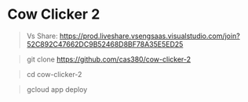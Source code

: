 # Cow Clicker 2

> Vs Share: https://prod.liveshare.vsengsaas.visualstudio.com/join?52C892C47662DC9B52468D8BF78A35E5ED25

> git clone https://github.com/cas380/cow-clicker-2

> cd cow-clicker-2

> gcloud app deploy
